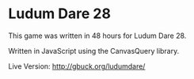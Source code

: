 Ludum Dare 28
===========
This game was written in 48 hours for Ludum Dare 28. 

Written in JavaScript using the CanvasQuery library.

Live Version: <a href="http://gbuck.org/ludumdare/">http://gbuck.org/ludumdare/</a>

